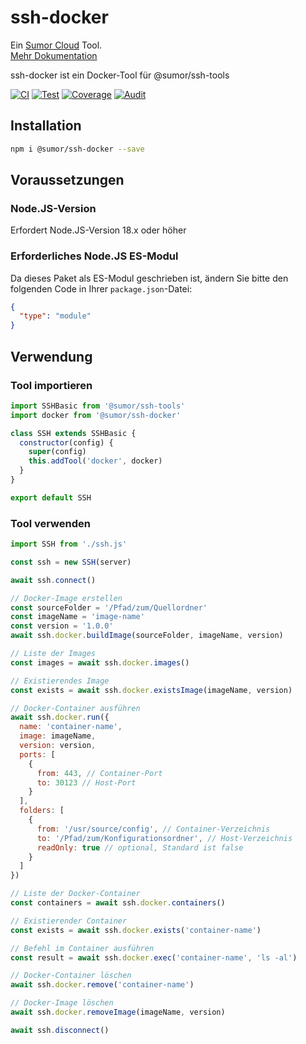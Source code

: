 # ssh-docker

Ein [Sumor Cloud](https://sumor.cloud) Tool.  
[Mehr Dokumentation](https://sumor.cloud/ssh-docker)

ssh-docker ist ein Docker-Tool für @sumor/ssh-tools

[![CI](https://github.com/sumor-cloud/ssh-docker/actions/workflows/ci.yml/badge.svg)](https://github.com/sumor-cloud/ssh-docker/actions/workflows/ci.yml)
[![Test](https://github.com/sumor-cloud/ssh-docker/actions/workflows/ut.yml/badge.svg)](https://github.com/sumor-cloud/ssh-docker/actions/workflows/ut.yml)
[![Coverage](https://github.com/sumor-cloud/ssh-docker/actions/workflows/coverage.yml/badge.svg)](https://github.com/sumor-cloud/ssh-docker/actions/workflows/coverage.yml)
[![Audit](https://github.com/sumor-cloud/ssh-docker/actions/workflows/audit.yml/badge.svg)](https://github.com/sumor-cloud/ssh-docker/actions/workflows/audit.yml)

## Installation

```bash
npm i @sumor/ssh-docker --save
```

## Voraussetzungen

### Node.JS-Version

Erfordert Node.JS-Version 18.x oder höher

### Erforderliches Node.JS ES-Modul

Da dieses Paket als ES-Modul geschrieben ist,
ändern Sie bitte den folgenden Code in Ihrer `package.json`-Datei:

```json
{
  "type": "module"
}
```

## Verwendung

### Tool importieren

```js
import SSHBasic from '@sumor/ssh-tools'
import docker from '@sumor/ssh-docker'

class SSH extends SSHBasic {
  constructor(config) {
    super(config)
    this.addTool('docker', docker)
  }
}

export default SSH
```

### Tool verwenden

```js
import SSH from './ssh.js'

const ssh = new SSH(server)

await ssh.connect()

// Docker-Image erstellen
const sourceFolder = '/Pfad/zum/Quellordner'
const imageName = 'image-name'
const version = '1.0.0'
await ssh.docker.buildImage(sourceFolder, imageName, version)

// Liste der Images
const images = await ssh.docker.images()

// Existierendes Image
const exists = await ssh.docker.existsImage(imageName, version)

// Docker-Container ausführen
await ssh.docker.run({
  name: 'container-name',
  image: imageName,
  version: version,
  ports: [
    {
      from: 443, // Container-Port
      to: 30123 // Host-Port
    }
  ],
  folders: [
    {
      from: '/usr/source/config', // Container-Verzeichnis
      to: '/Pfad/zum/Konfigurationsordner', // Host-Verzeichnis
      readOnly: true // optional, Standard ist false
    }
  ]
})

// Liste der Docker-Container
const containers = await ssh.docker.containers()

// Existierender Container
const exists = await ssh.docker.exists('container-name')

// Befehl im Container ausführen
const result = await ssh.docker.exec('container-name', 'ls -al')

// Docker-Container löschen
await ssh.docker.remove('container-name')

// Docker-Image löschen
await ssh.docker.removeImage(imageName, version)

await ssh.disconnect()
```
